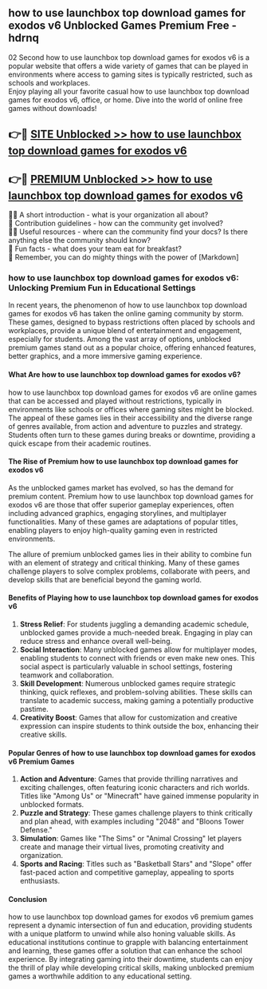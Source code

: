 ## how to use launchbox top download games for exodos v6 Unblocked Games Premium Free - hdrnq

02 Second how to use launchbox top download games for exodos v6 is a popular website that offers a wide variety of games that can be played in environments where access to gaming sites is typically restricted, such as schools and workplaces.  
Enjoy playing all your favorite casual how to use launchbox top download games for exodos v6, office, or home. Dive into the world of online free games without downloads!

## 👉🔴 [SITE Unblocked >> how to use launchbox top download games for exodos v6](http://freeplayer.one?title=how_to_use_launchbox_top_download_games_for_exodos_v6&ref=13D)

## 👉🔴 [PREMIUM Unblocked >> how to use launchbox top download games for exodos v6](http://freeplayer.one?title=how_to_use_launchbox_top_download_games_for_exodos_v6&ref=13D)

🙋‍♀️ A short introduction - what is your organization all about?  
🌈 Contribution guidelines - how can the community get involved?  
👩‍💻 Useful resources - where can the community find your docs? Is there anything else the community should know?  
🍿 Fun facts - what does your team eat for breakfast?  
🧙 Remember, you can do mighty things with the power of [Markdown]

### how to use launchbox top download games for exodos v6: Unlocking Premium Fun in Educational Settings

In recent years, the phenomenon of how to use launchbox top download games for exodos v6 has taken the online gaming community by storm. These games, designed to bypass restrictions often placed by schools and workplaces, provide a unique blend of entertainment and engagement, especially for students. Among the vast array of options, unblocked premium games stand out as a popular choice, offering enhanced features, better graphics, and a more immersive gaming experience.

#### What Are how to use launchbox top download games for exodos v6?

how to use launchbox top download games for exodos v6 are online games that can be accessed and played without restrictions, typically in environments like schools or offices where gaming sites might be blocked. The appeal of these games lies in their accessibility and the diverse range of genres available, from action and adventure to puzzles and strategy. Students often turn to these games during breaks or downtime, providing a quick escape from their academic routines.

#### The Rise of Premium how to use launchbox top download games for exodos v6

As the unblocked games market has evolved, so has the demand for premium content. Premium how to use launchbox top download games for exodos v6 are those that offer superior gameplay experiences, often including advanced graphics, engaging storylines, and multiplayer functionalities. Many of these games are adaptations of popular titles, enabling players to enjoy high-quality gaming even in restricted environments.

The allure of premium unblocked games lies in their ability to combine fun with an element of strategy and critical thinking. Many of these games challenge players to solve complex problems, collaborate with peers, and develop skills that are beneficial beyond the gaming world.

#### Benefits of Playing how to use launchbox top download games for exodos v6

1.  **Stress Relief**: For students juggling a demanding academic schedule, unblocked games provide a much-needed break. Engaging in play can reduce stress and enhance overall well-being.
2.  **Social Interaction**: Many unblocked games allow for multiplayer modes, enabling students to connect with friends or even make new ones. This social aspect is particularly valuable in school settings, fostering teamwork and collaboration.
3.  **Skill Development**: Numerous unblocked games require strategic thinking, quick reflexes, and problem-solving abilities. These skills can translate to academic success, making gaming a potentially productive pastime.
4.  **Creativity Boost**: Games that allow for customization and creative expression can inspire students to think outside the box, enhancing their creative skills.

#### Popular Genres of how to use launchbox top download games for exodos v6 Premium Games

1.  **Action and Adventure**: Games that provide thrilling narratives and exciting challenges, often featuring iconic characters and rich worlds. Titles like "Among Us" or "Minecraft" have gained immense popularity in unblocked formats.
2.  **Puzzle and Strategy**: These games challenge players to think critically and plan ahead, with examples including "2048" and "Bloons Tower Defense."
3.  **Simulation**: Games like "The Sims" or "Animal Crossing" let players create and manage their virtual lives, promoting creativity and organization.
4.  **Sports and Racing**: Titles such as "Basketball Stars" and "Slope" offer fast-paced action and competitive gameplay, appealing to sports enthusiasts.

#### Conclusion

how to use launchbox top download games for exodos v6 premium games represent a dynamic intersection of fun and education, providing students with a unique platform to unwind while also honing valuable skills. As educational institutions continue to grapple with balancing entertainment and learning, these games offer a solution that can enhance the school experience. By integrating gaming into their downtime, students can enjoy the thrill of play while developing critical skills, making unblocked premium games a worthwhile addition to any educational setting.